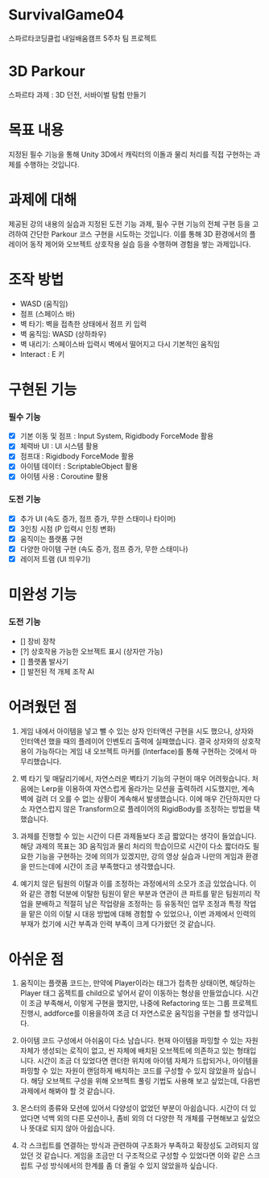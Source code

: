 # SurvivalGame04
스파르타코딩클럽 내일배움캠프 5주차 팀 프로젝트

# 3D Parkour
스파르타 과제 : 3D 던전, 서바이벌 탐험 만들기

# 목표 내용
지정된 필수 기능을 통해 Unity 3D에서 캐릭터의 이돌과 물리 처리를 직접 구현하는 과제를 수행하는 것입니다.

# 과제에 대해
제공된 강의 내용의 실습과 지정된 도전 기능 과제, 필수 구현 기능의 전체 구현 등을 고려하여 간단한 Parkour 코스 구현을 시도하는 것입니다.
이를 통해 3D 환경에서의 플레이어 동작 제어와 오브젝트 상호작용 실습 등을 수행하며 경험을 쌓는 과제입니다.

# 조작 방법
- WASD (움직임)
- 점프 (스페이스 바)
- 벽 타기: 벽을 접촉한 상태에서 점프 키 입력
- 벽 움직임: WASD (상하좌우)
- 벽 내리기: 스페이스바 입력시 벽에서 떨어지고 다시 기본적인 움직임
- Interact : E 키

# 구현된 기능
### 필수 기능
- [x] 기본 이동 및 점프 : Input System, Rigidbody ForceMode 활용
- [x] 체력바 UI : UI 시스템 활용
- [x] 점프대 : Rigidbody ForceMode 활용
- [x] 아이템 데이터 : ScriptableObject 활용
- [x] 아이템 사용 : Coroutine 활용

### 도전 기능
- [x] 추가 UI (속도 증가, 점프 증가, 무한 스태미나 타이머)
- [x] 3인칭 시점 (P 입력시 인칭 변화)
- [x] 움직이는 플랫폼 구현
- [x] 다양한 아이템 구현 (속도 증가, 점프 증가, 무한 스태미나)
- [x] 레이저 트램 (UI 띄우기)

# 미완성 기능
### 도전 기능
- [] 장비 장착
- [?] 상호작용 가능한 오브젝트 표시 (상자만 가능)
- [] 플랫폼 발사기
- [] 발전된 적 개체 조작 AI

# 어려웠던 점
1. 게임 내에서 아이템을 넣고 뺄 수 있는 상자 인터액션 구현을 시도 했으나, 상자와 인터액션 했을 때의 플레이어 인벤토리 출력에 실패했습니다.
   결국 상자와의 상호작용이 가능하다는 게임 내 오브젝트 마커를 (Interface)를 통해 구현하는 것에서 마무리했습니다.

2. 벽 타기 및 매달리기에서, 자연스러운 벽타기 기능의 구현이 매우 어려웟습니다.
   처음에는 Lerp을 이용하여 자연스럽게 올라가는 모션을 출력하려 시도했지만, 계속 벽에 걸려 더 오를 수 없는 상황이 계속해서 발생했습니다.
   이에 매우 간단하지만 다소 자연스럽지 않은 Transform으로 플레이어의 RigidBody를 조정하는 방법을 택했습니다.

3. 과제를 진행할 수 있는 시간이 다른 과제들보다 조금 짧았다는 생각이 들었습니다.
   해당 과제의 목표는 3D 움직임과 물리 처리의 학습이므로 시간이 다소 짧더라도 필요한 기능을 구현하는 것에 의의가 있겠지만,
   강의 영상 실습과 나만의 게임과 환경을 만드는데에 시간이 조금 부족했다고 생각했습니다.

4. 예기치 않은 팀원의 이탈과 이를 조정하는 과정에서의 소모가 조금 있었습니다.
   이와 같은 경험 덕분에 이탈한 팀원이 맡은 부분과 연관이 큰 파트를 맡은 팀원끼리 작업을 분배하고 적절히 남은 작업량을 조정하는 등
   유동적인 업무 조정과 특정 작업을 맡은 이의 이탈 시 대응 방법에 대해 경험할 수 있었으나,
   이번 과제에서 인력의 부재가 컸기에 시간 부족과 인력 부족이 크게 다가왔던 것 같습니다.

# 아쉬운 점
1. 움직이는 플랫품 코드는, 만약에 Player이라는 태그가 접촉한 상태이면, 해당하는 Player 태그 옵젝트를 child으로 넣어서 같이 이동하는 형상을 만들었습니다.
   시간이 조금 부족해서, 이렇게 구현을 했지만, 나중에 Refactoring 또는 그룹 프로젝트 진행시, addforce를 이용을하여 조금 더 자연스로운 움직임을 구현을 할 생각입니다.

2. 아이템 코드 구성에서 아쉬움이 다소 남습니다. 현재 아이템을 파밍할 수 있는 자원 자체가 생성되는 로직이 없고, 씬 자체에 배치된 오브젝트에 의존하고 있는 형태입니다.
   시간이 조금 더 있었다면 랜더한 위치에 아이템 자체가 드랍되거나, 아이템을 파밍할 수 있는 자원이 랜덤하게 배치하는 코드를 구성할 수 있지 않았을까 싶습니다.
   해당 오브젝트 구성을 위해 오브젝트 풀링 기법도 사용해 보고 싶었는데, 다음번 과제에서 해봐야 할 것 같습니다.

3. 몬스터의 종류와 모션에 있어서 다양성이 없었던 부분이 아쉽습니다.
   시간이 더 있었다면 넉백 외의 다른 모션이나, 좀비 외의 더 다양한 적 개체를 구현해보고 싶었으나 뜻대로 되지 않아 아쉽습니다.

4. 각 스크립트를 연결하는 방식과 관련하여 구조화가 부족하고 확장성도 고려되지 않았던 것 같습니다.
   게임을 조금만 더 구조적으로 구성할 수 있었다면 이와 같은 스크립트 구성 방식에서의 한계를 좀 더 줄일 수 있지 않았을까 싶습니다.
